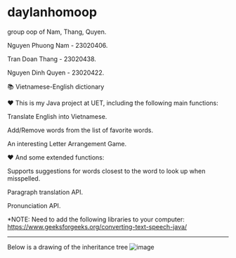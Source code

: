 # daylanhomoop



group oop of Nam, Thang, Quyen.

Nguyen Phuong Nam - 23020406.

Tran Doan Thang - 23020438.

Nguyen Dinh Quyen - 23020422.



📚 Vietnamese-English dictionary

❤️ This is my Java project at UET, including the following main functions:

Translate English into Vietnamese.

Add/Remove words from the list of favorite words.

An interesting Letter Arrangement Game.

❤️ And some extended functions:

Supports suggestions for words closest to the word to look up when misspelled.

Paragraph translation API.

Pronunciation API.

\*NOTE:
Need to add the following libraries to your computer:
https://www.geeksforgeeks.org/converting-text-speech-java/
************************************************************************************************************
Below is a drawing of the inheritance tree
![image](https://github.com/moimoi05/daylanhomoop/assets/161676141/6b60eb0c-c3d9-4249-91bc-22cc0212cc8b)

